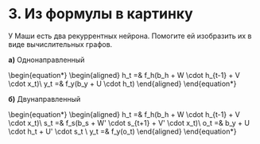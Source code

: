 # 3. Из формулы в картинку

У Маши есть два рекуррентных нейрона. Помогите ей изобразить их в виде вычислительных графов.

__а)__ Однонаправленный
    
\begin{equation*} 
	\begin{aligned}
	h_t =& f_h(b_h + W \cdot h_{t-1} + V \cdot x_t)\\
	y_t =& f_y(b_y + U \cdot h_t)
	\end{aligned}
\end{equation*} 


__б)__ Двунаправленный


\begin{equation*} 
	\begin{aligned}
	h_t =& f_h(b_h + W \cdot h_{t-1} + V \cdot x_t)\\
	s_t =& f_s(b_s + W' \cdot s_{t+1} + V' \cdot x_t)\\
	o_t =& b_y + U \cdot h_t + U' \cdot s_t \\
	y_t =& f_y(o_t)
	\end{aligned}
\end{equation*} 
